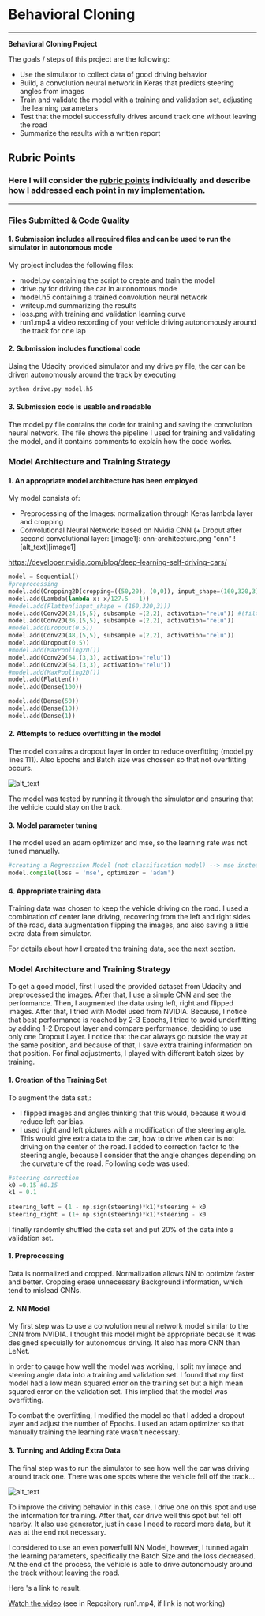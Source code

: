 # **Behavioral Cloning** 
---

**Behavioral Cloning Project**

The goals / steps of this project are the following:
* Use the simulator to collect data of good driving behavior
* Build, a convolution neural network in Keras that predicts steering angles from images
* Train and validate the model with a training and validation set, adjusting the learning parameters
* Test that the model successfully drives around track one without leaving the road
* Summarize the results with a written report


[//]: # (Image References)


## Rubric Points
### Here I will consider the [rubric points](https://review.udacity.com/#!/rubrics/432/view) individually and describe how I addressed each point in my implementation.  

---
### Files Submitted & Code Quality

#### 1. Submission includes all required files and can be used to run the simulator in autonomous mode

My project includes the following files:
* model.py containing the script to create and train the model
* drive.py for driving the car in autonomous mode
* model.h5 containing a trained convolution neural network 
* writeup.md summarizing the results
* loss.png with training and validation learning curve
* run1.mp4 a video recording of your vehicle driving autonomously around the track for one lap

#### 2. Submission includes functional code
Using the Udacity provided simulator and my drive.py file, the car can be driven autonomously around the track by executing 
```sh
python drive.py model.h5
```

#### 3. Submission code is usable and readable

The model.py file contains the code for training and saving the convolution neural network. The file shows the pipeline I used for training and validating the model, and it contains comments to explain how the code works.

### Model Architecture and Training Strategy

#### 1. An appropriate model architecture has been employed

My model consists of:
- Preprocessing of the Images: normalization through Keras lambda layer and cropping
- Convolutional Neural Network:
based on Nvidia CNN (+ Droput after second convolutional layer: 
[image1]: cnn-architecture.png "cnn"
![alt_text][image1]

https://developer.nvidia.com/blog/deep-learning-self-driving-cars/


```python
model = Sequential()
#preprocessing
model.add(Cropping2D(cropping=((50,20), (0,0)), input_shape=(160,320,3)))
model.add(Lambda(lambda x: x/127.5 - 1))
#model.add(Flatten(input_shape = (160,320,3)))
model.add(Conv2D(24,(5,5), subsample =(2,2), activation="relu")) #(filters, kernel size,...)
model.add(Conv2D(36,(5,5), subsample =(2,2), activation="relu"))
#model.add(Dropout(0.5))
model.add(Conv2D(48,(5,5), subsample =(2,2), activation="relu"))
model.add(Dropout(0.5))
#model.add(MaxPooling2D())
model.add(Conv2D(64,(3,3), activation="relu"))
model.add(Conv2D(64,(3,3), activation="relu"))
#model.add(MaxPooling2D())
model.add(Flatten())
model.add(Dense(100))

model.add(Dense(50))
model.add(Dense(10))
model.add(Dense(1))
```

#### 2. Attempts to reduce overfitting in the model

The model contains a dropout layer in order to reduce overfitting (model.py lines 111). Also Epochs and Batch size was chossen so that not overfitting occurs.

[image2]: loss.png "loss"
![alt_text][image2]

The model was tested by running it through the simulator and ensuring that the vehicle could stay on the track.

#### 3. Model parameter tuning

The model used an adam optimizer and mse, so the learning rate was not tuned manually.


```python
#creating a Regresssion Model (not classification model) --> mse instead cross entropy       
model.compile(loss = 'mse', optimizer = 'adam')
```

#### 4. Appropriate training data

Training data was chosen to keep the vehicle driving on the road. I used a combination of center lane driving, recovering from the left and right sides of the road, data augmentation flipping the images, and also saving a little extra data from simulator. 

For details about how I created the training data, see the next section. 

### Model Architecture and Training Strategy

To get a good model, first I used the provided dataset from Udacity and preprocessed the images. After that, I use a simple CNN and see the performance. Then, I augmented the data using left, right and flipped images. After that, I tried with Model used from NVIDIA. Because, I notice that best performance is reached by 2-3 Epochs, I tried to avoid underfitting by adding 1-2 Dropout layer and compare performance, deciding to use only one Dropout Layer. I notice that the car always go outside the way at the same position, and because of that, I save extra training information on that position. For final adjustments, I played with different batch sizes by training.

#### 1. Creation of the Training Set

To augment the data sat,:
- I flipped images and angles thinking that this would, because it would reduce left car bias.
- I used right and left pictures with a modification of the steering angle. This would give extra data to the car, how to drive when car is not driving on the center of the road. I added to correction factor to the steering angle, because I consider that the angle changes depending on the curvature of the road. Following code was used:


```python
#steering correction
k0 =0.15 #0.15
k1 = 0.1
        
steering_left = (1 - np.sign(steering)*k1)*steering + k0
steering_right = (1+ np.sign(steering)*k1)*steering - k0
```

I finally randomly shuffled the data set and put 20% of the data into a validation set. 


#### 1. Preprocessing
Data is normalized and cropped. Normalization allows NN to optimize faster and better. Cropping erase unnecessary Background information, which tend to mislead CNNs. 


#### 2. NN Model
My first step was to use a convolution neural network model similar to the CNN from NVIDIA. I thought this model might be appropriate because it was designed specuially for autonomous driving. It also has more CNN than LeNet.

In order to gauge how well the model was working, I split my image and steering angle data into a training and validation set. I found that my first model had a low mean squared error on the training set but a high mean squared error on the validation set. This implied that the model was overfitting. 

To combat the overfitting, I modified the model so that I added a dropout layer and adjust the number of Epochs. I used an adam optimizer so that manually training the learning rate wasn't necessary.

#### 3. Tunning and Adding Extra Data

The final step was to run the simulator to see how well the car was driving around track one. There was one spots where the vehicle fell off the track... 

[image3]: Away.png "problem"
![alt_text][image3]

To improve the driving behavior in this case, I drive one on this spot and use the information for training. After that, car drive well this spot but fell off nearby. It also use generator, just in case I need to record more data, but it was at the end not necessary.

I considered to use an even powerfulll NN Model, however, I tunned again the learning parameters, specifically the Batch Size and the loss decreased. At the end of the process, the vehicle is able to drive autonomously around the track without leaving the road.

Here 's a link to result.

[Watch the video](run1.mp4 "Video")
(see in Repository run1.mp4, if link is not working)




```python

```
